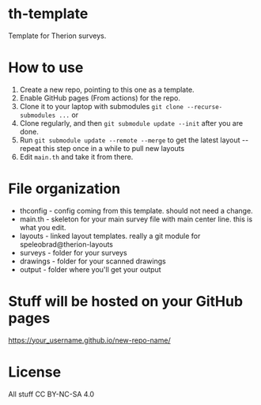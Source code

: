 # th-template

Template for Therion surveys. 

# How to use 
1. Create a new repo, pointing to this one as a template. 
2. Enable GitHub pages (From actions) for the repo. 
3. Clone it to your laptop with submodules `git clone --recurse-submodules ...`
or
3. Clone regularly, and then `git submodule update --init` after you are done.
4. Run `git submodule update --remote --merge` to get the latest layout
 -- repeat this step once in a while to pull new layouts 
5. Edit `main.th` and take it from there. 

# File organization 
- thconfig - config coming from this template. should not need a change.
- main.th - skeleton for your main survey file with main center line. this is what you edit. 
- layouts - linked layout templates. really a git module for speleobrad@therion-layouts
- surveys - folder for your surveys
- drawings - folder for your scanned drawings 
- output - folder where you'll get your output

# Stuff will be hosted on your GitHub pages

https://your_username.github.io/new-repo-name/ 

# License 

All stuff CC BY-NC-SA 4.0


